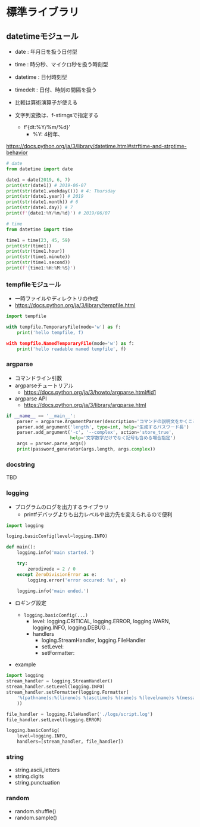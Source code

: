 # 標準ライブラリ

## datetimeモジュール
* date : 年月日を扱う日付型
* time : 時分秒、マイクロ秒を扱う時刻型
* datetime : 日付時刻型
* timedelt : 日付、時刻の間隔を扱う

* 比較は算術演算子が使える
* 文字列変換は、f-stirngsで指定する
  * f'{dt:%Y/%m/%d}' 
    * %Y: 4桁年、

https://docs.python.org/ja/3/library/datetime.html#strftime-and-strptime-behavior

```python
# date
from datetime import date

date1 = date(2019, 6, 7)
print(str(date1)) # 2019-06-07
print(str(date1.weekday())) # 4: Thursday
print(str(date1.year)) # 2019
print(str(date1.month)) # 6
print(str(date1.day)) # 7
print(f'{date1:%Y/%m/%d}') # 2019/06/07

# time
from datetime import time

time1 = time(23, 45, 59)
print(str(time1))
print(str(time1.hour))
print(str(time1.minute))
print(str(time1.second))
print(f'{time1:%H:%M:%S}')
```

### tempfileモジュール
* 一時ファイルやディレクトリの作成
* https://docs.python.org/ja/3/library/tempfile.html

```python
import tempfile

with tempfile.TemporaryFile(mode='w') as f:
    print('hello tempfile, f)

with tempfile.NamedTemporaryFile(mode='w') as f:
    print('hello readable named tempfile', f)
```

### argparse
* コマンドライン引数
* argparseチュートリアル
  * https://docs.python.org/ja/3/howto/argparse.html#id1
* argparse API
  * https://docs.python.org/ja/3/library/argparse.html

```python
if __name__ == '__main__':
    parser = argparse.ArgumentParser(description='コマンドの説明文をかくことができます')
    parser.add_argument('length', type=int, help='生成するパスワード長')
    parser.add_argument('-c', '--complex', action='store_true',
                        help='文字数字だけでなく記号も含める場合指定')
    args = parser.parse_args()
    print(password_generator(args.length, args.complex))
```

### docstring
TBD

### logging
* プログラムのログを出力するライブラリ
  * printfデバッグよりも出力レベルや出力先を変えられるので便利

```python
import logging

loging.basicConfig(level=logging.INFO)

def main():
    logging.info('main started.')

    try:
        zerodivede = 2 / 0
    except ZeroDivisionError as e:
        logging.error('error occured: %s', e)

    logging.info('main ended.')
```

* ロギング設定
  * `logging.basicConfig(...)`
     * level:  logging.CRITICAL, logging.ERROR, logging.WARN, logging.INFO, logging.DEBUG ..
     * handlers
       * loging.StreamHandler, logging.FileHandler
       * setLevel:
       * setFormatter:

* example
```python
import logging
stream_handler = logging.StreamHandler()
stream_handler.setLevel(logging.INFO)
stream_handler.setFormatter(logging.Formatter(
    '%(pathname)s:%(lineno)s %(asctime)s %(name)s %(levelname)s %(message)s'
    ))

file_handler = logging.FileHandler('./logs/script.log')
file_handler.setLevel(logging.ERROR)

logging.basicConfig(
    level=logging.INFO,
    handlers=[stream_handler, file_handler])
```

### string
* string.ascii_letters
* string.digits
* string.punctuation

### random
* random.shuffle()
* random.sample()
